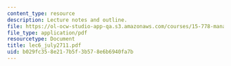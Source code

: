 ```yaml
---
content_type: resource
description: Lecture notes and outline.
file: https://ol-ocw-studio-app-qa.s3.amazonaws.com/courses/15-778-management-of-supply-networks-for-products-and-services-summer-2004/b029fc358e217b5f3b578e6b6940fa7b_lec6_july2711.pdf
file_type: application/pdf
resourcetype: Document
title: lec6_july2711.pdf
uid: b029fc35-8e21-7b5f-3b57-8e6b6940fa7b
---
```


